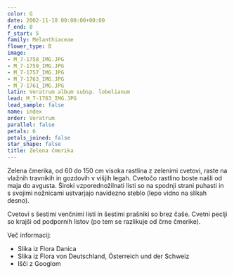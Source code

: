 ```yaml
---
color: G
date: 2002-11-18 00:00:00+00:00
f_end: 8
f_start: 5
family: Melanthiaceae
flower_type: B
image:
- M_7-1758_IMG.JPG
- M_7-1759_IMG.JPG
- M_7-1757_IMG.JPG
- M_7-1763_IMG.JPG
- M_7-1761_IMG.JPG
latin: Veratrum album subsp. lobelianum
lead: M_7-1763_IMG.JPG
lead_sample: false
name: index
order: Veratrum
parallel: false
petals: 6
petals_joined: false
star_shape: false
title: Zelena čmerika
---
```

Zelena čmerika, od 60 do 150 cm visoka rastlina z zelenimi cvetovi, raste na vlažnih travnikih in gozdovih v višjih legah. Cvetočo rastlino boste našli od maja do avgusta. Široki vzporednožilnati listi so na spodnji strani puhasti in s svojimi nožnicami ustvarjajo navidezno steblo (lepo vidno na slikah desno).

Cvetovi s šestimi venčnimi listi in šestimi prašniki so brez čaše. Cvetni peclji so krajši od podpornih listov (po tem se razlikuje od črne čmerike).

Več informacij:

-   Slika iz Flora Danica
-   Slika iz Flora von Deutschland, Österreich und der Schweiz
-   Išči z Googlom
